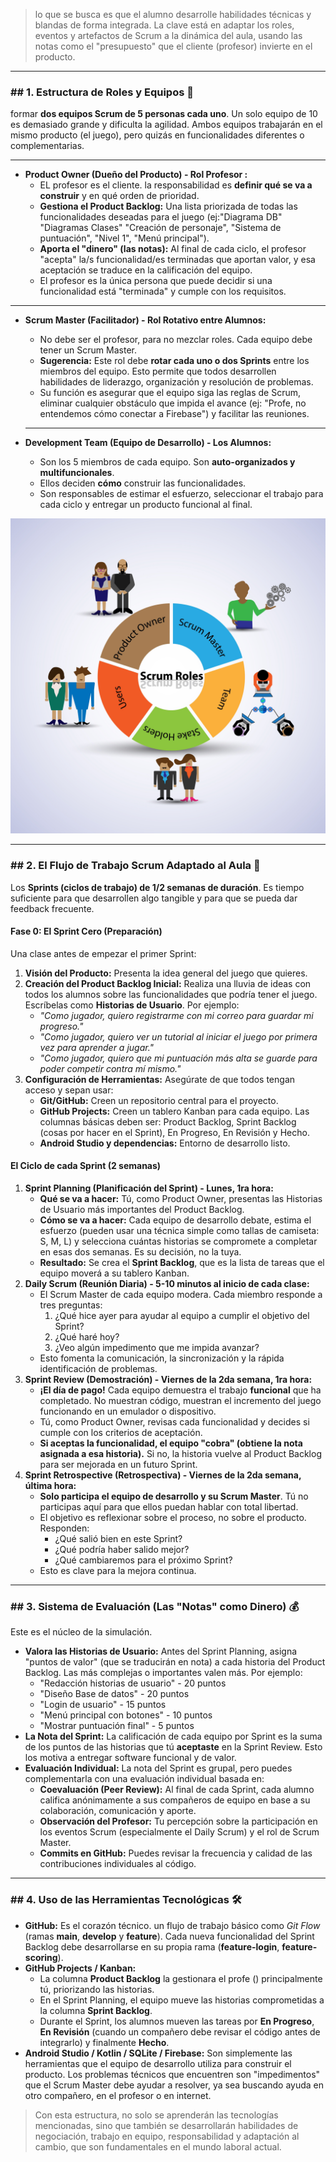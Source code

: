 >lo que se busca es que el alumno desarrolle habilidades técnicas y blandas de forma integrada. La clave está en adaptar los roles, eventos y artefactos de Scrum a la dinámica del aula, usando las notas como el "presupuesto" que el cliente (profesor) invierte en el producto.

---

### **\#\# 1\. Estructura de Roles y Equipos 🎯**

 formar **dos equipos Scrum de 5 personas cada uno**. Un solo equipo de 10 es demasiado grande y dificulta la agilidad. Ambos equipos trabajarán en el mismo producto (el juego), pero quizás en funcionalidades diferentes o complementarias.

---

* **Product Owner (Dueño del Producto) \- Rol Profesor :**  
  * EL profesor es el cliente. la responsabilidad es **definir qué se va a construir** y en qué orden de prioridad.  
  * **Gestiona el Product Backlog:** Una lista priorizada de todas las funcionalidades deseadas para el juego (ej:"Diagrama DB" "Diagramas Clases" "Creación de personaje", "Sistema de puntuación", "Nivel 1", "Menú principal").  
  * **Aporta el "dinero" (las notas):** Al final de cada ciclo, el profesor "acepta" la/s funcionalidad/es terminadas que aportan valor, y esa aceptación se traduce en la calificación del equipo.  
  * El profesor es la única persona que puede decidir si una funcionalidad está "terminada" y cumple con los requisitos.  

---

* **Scrum Master (Facilitador) \- Rol Rotativo entre Alumnos:**  
  * No debe ser el profesor, para no mezclar roles. Cada equipo debe tener un Scrum Master.  
  * **Sugerencia:** Este rol debe **rotar cada uno o dos Sprints** entre los miembros del equipo. Esto permite que todos desarrollen habilidades de liderazgo, organización y resolución de problemas.  
  * Su función es asegurar que el equipo siga las reglas de Scrum, eliminar cualquier obstáculo que impida el avance (ej: "Profe, no entendemos cómo conectar a Firebase") y facilitar las reuniones. 

  --- 

* **Development Team (Equipo de Desarrollo) \- Los Alumnos:**  
  * Son los 5 miembros de cada equipo. Son **auto-organizados y multifuncionales**.  
  * Ellos deciden **cómo** construir las funcionalidades.  
  * Son responsables de estimar el esfuerzo, seleccionar el trabajo para cada ciclo y entregar un producto funcional al final.

![Imagen de Scrum roles diagram](img/scrum_roles.jpeg)

---

### **\#\# 2\. El Flujo de Trabajo Scrum Adaptado al Aula 🔄**

Los **Sprints (ciclos de trabajo) de 1/2 semanas de duración**. Es tiempo suficiente para que desarrollen algo tangible y para que se pueda dar feedback frecuente.

#### **Fase 0: El Sprint Cero (Preparación)**

Una clase antes de empezar el primer Sprint:

1. **Visión del Producto:** Presenta la idea general del juego que quieres.  
2. **Creación del Product Backlog Inicial:** Realiza una lluvia de ideas con todos los alumnos sobre las funcionalidades que podría tener el juego. Escríbelas como **Historias de Usuario**. Por ejemplo:  
   * *"Como jugador, quiero registrarme con mi correo para guardar mi progreso."*  
   * *"Como jugador, quiero ver un tutorial al iniciar el juego por primera vez para aprender a jugar."*  
   * *"Como jugador, quiero que mi puntuación más alta se guarde para poder competir contra mí mismo."*  
3. **Configuración de Herramientas:** Asegúrate de que todos tengan acceso y sepan usar:  
   * **Git/GitHub:** Creen un repositorio central para el proyecto.  
   * **GitHub Projects:** Creen un tablero Kanban para cada equipo. Las columnas básicas deben ser: Product Backlog, Sprint Backlog (cosas por hacer en el Sprint), En Progreso, En Revisión y Hecho.  
   * **Android Studio y dependencias:** Entorno de desarrollo listo.

#### **El Ciclo de cada Sprint (2 semanas)**

1. **Sprint Planning (Planificación del Sprint) \- Lunes, 1ra hora:**  
   * **Qué se va a hacer:** Tú, como Product Owner, presentas las Historias de Usuario más importantes del Product Backlog.  
   * **Cómo se va a hacer:** Cada equipo de desarrollo debate, estima el esfuerzo (pueden usar una técnica simple como tallas de camiseta: S, M, L) y selecciona cuántas historias se compromete a completar en esas dos semanas. Es su decisión, no la tuya.  
   * **Resultado:** Se crea el **Sprint Backlog**, que es la lista de tareas que el equipo moverá a su tablero Kanban.  
2. **Daily Scrum (Reunión Diaria) \- 5-10 minutos al inicio de cada clase:**  
   * El Scrum Master de cada equipo modera. Cada miembro responde a tres preguntas:  
     1. ¿Qué hice ayer para ayudar al equipo a cumplir el objetivo del Sprint?  
     2. ¿Qué haré hoy?  
     3. ¿Veo algún impedimento que me impida avanzar?  
   * Esto fomenta la comunicación, la sincronización y la rápida identificación de problemas.  
3. **Sprint Review (Demostración) \- Viernes de la 2da semana, 1ra hora:**  
   * **¡El día de pago\!** Cada equipo demuestra el trabajo **funcional** que ha completado. No muestran código, muestran el incremento del juego funcionando en un emulador o dispositivo.  
   * Tú, como Product Owner, revisas cada funcionalidad y decides si cumple con los criterios de aceptación.  
   * **Si aceptas la funcionalidad, el equipo "cobra" (obtiene la nota asignada a esa historia).** Si no, la historia vuelve al Product Backlog para ser mejorada en un futuro Sprint.  
4. **Sprint Retrospective (Retrospectiva) \- Viernes de la 2da semana, última hora:**  
   * **Solo participa el equipo de desarrollo y su Scrum Master**. Tú no participas aquí para que ellos puedan hablar con total libertad.  
   * El objetivo es reflexionar sobre el proceso, no sobre el producto. Responden:  
     * ¿Qué salió bien en este Sprint?  
     * ¿Qué podría haber salido mejor?  
     * ¿Qué cambiaremos para el próximo Sprint?  
   * Esto es clave para la mejora continua.

---

### **\#\# 3\. Sistema de Evaluación (Las "Notas" como Dinero) 💰**

Este es el núcleo de la simulación.

* **Valora las Historias de Usuario:** Antes del Sprint Planning, asigna "puntos de valor" (que se traducirán en nota) a cada historia del Product Backlog. Las más complejas o importantes valen más. Por ejemplo:
  * "Redacción historias de usuario" \- 20 puntos
  * "Diseño Base de datos" \- 20 puntos  
  * "Login de usuario" \- 15 puntos  
  * "Menú principal con botones" \- 10 puntos  
  * "Mostrar puntuación final" \- 5 puntos  
* **La Nota del Sprint:** La calificación de cada equipo por Sprint es la suma de los puntos de las historias que tú **aceptaste** en la Sprint Review. Esto los motiva a entregar software funcional y de valor.  
* **Evaluación Individual:** La nota del Sprint es grupal, pero puedes complementarla con una evaluación individual basada en:  
  * **Coevaluación (Peer Review):** Al final de cada Sprint, cada alumno califica anónimamente a sus compañeros de equipo en base a su colaboración, comunicación y aporte.  
  * **Observación del Profesor:** Tu percepción sobre la participación en los eventos Scrum (especialmente el Daily Scrum) y el rol de Scrum Master.  
  * **Commits en GitHub:** Puedes revisar la frecuencia y calidad de las contribuciones individuales al código.

---

### **\#\# 4\. Uso de las Herramientas Tecnológicas 🛠️**

* **GitHub:** Es el corazón técnico. un flujo de trabajo básico como *Git Flow* (ramas **main**, **develop** y **feature**). Cada nueva funcionalidad del Sprint Backlog debe desarrollarse en su propia rama (**feature-login**, **feature-scoring**).  
* **GitHub Projects / Kanban:**  
  * La columna **Product Backlog** la gestionara el profe () principalmente tú, priorizando las historias.  
  * En el Sprint Planning, el equipo mueve las historias comprometidas a la columna **Sprint Backlog**.  
  * Durante el Sprint, los alumnos mueven las tareas por **En Progreso**, **En Revisión** (cuando un compañero debe revisar el código antes de integrarlo) y finalmente **Hecho**.  
* **Android Studio / Kotlin / SQLite / Firebase:** Son simplemente las herramientas que el equipo de desarrollo utiliza para construir el producto. Los problemas técnicos que encuentren son "impedimentos" que el Scrum Master debe ayudar a resolver, ya sea buscando ayuda en otro compañero, en el profesor o en internet.

>Con esta estructura, no solo se aprenderán las tecnologías mencionadas, sino que también se desarrollarán habilidades de negociación, trabajo en equipo, responsabilidad y adaptación al cambio, que son fundamentales en el mundo laboral actual.